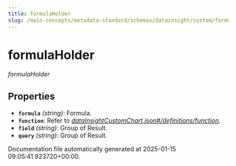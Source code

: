 ```yaml
---
title: formulaHolder
slug: /main-concepts/metadata-standard/schemas/datainsight/custom/formulaholder
---
```


# formulaHolder

*formulaHolder*

## Properties

- **`formula`** *(string)*: Formula.
- **`function`**: Refer to *[dataInsightCustomChart.json#/definitions/function](#taInsightCustomChart.json#/definitions/function)*.
- **`field`** *(string)*: Group of Result.
- **`query`** *(string)*: Group of Result.


Documentation file automatically generated at 2025-01-15 09:05:41.923720+00:00.
